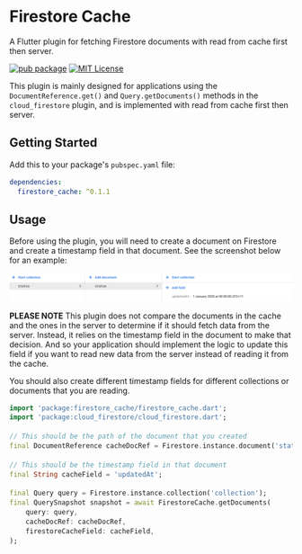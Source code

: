 # Firestore Cache

A Flutter plugin for fetching Firestore documents with read from cache first then server.

[![pub package](https://img.shields.io/pub/v/firestore_cache.svg)](https://pub.dartlang.org/packages/firestore_cache)
[![MIT License](https://img.shields.io/github/license/zeshuaro/firestore_cache.svg)](https://github.com/zeshuaro/firestore_cache/blob/master/LICENSE)

This plugin is mainly designed for applications using the `DocumentReference.get()` and `Query.getDocuments()` methods in the `cloud_firestore` plugin, and is implemented with read from cache first then server.

## Getting Started

Add this to your package's `pubspec.yaml` file:

```yaml
dependencies:
  firestore_cache: ^0.1.1
```

## Usage

Before using the plugin, you will need to create a document on Firestore and create a timestamp field in that document. See the screenshot below for an example:

![Firestore Screenshot](images/firestore_screenshot.png)

__PLEASE NOTE__ This plugin does not compare the documents in the cache and the ones in the server to determine if it should fetch data from the server. Instead, it relies on the timestamp field in the document to make that decision. And so your application should implement the logic to update this field if you want to read new data from the server instead of reading it from the cache.

You should also create different timestamp fields for different collections or documents that you are reading.

```dart
import 'package:firestore_cache/firestore_cache.dart';
import 'package:cloud_firestore/cloud_firestore.dart';

// This should be the path of the document that you created
final DocumentReference cacheDocRef = Firestore.instance.document('status/status');

// This should be the timestamp field in that document
final String cacheField = 'updatedAt';

final Query query = Firestore.instance.collection('collection');
final QuerySnapshot snapshot = await FirestoreCache.getDocuments(
    query: query,
    cacheDocRef: cacheDocRef,
    firestoreCacheField: cacheField,
);
```